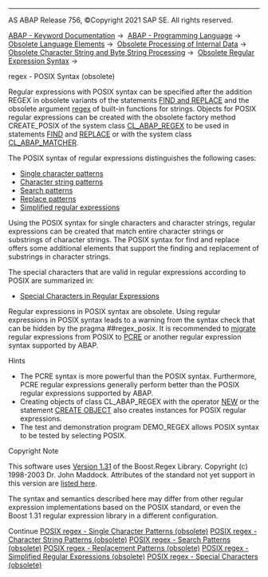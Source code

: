   

* * *

AS ABAP Release 756, ©Copyright 2021 SAP SE. All rights reserved.

[ABAP - Keyword Documentation](https://help.sap.com/doc/abapdocu_756_index_htm/7.56/en-US/abenabap.htm) →  [ABAP - Programming Language](https://help.sap.com/doc/abapdocu_756_index_htm/7.56/en-US/abenabap_reference.htm) →  [Obsolete Language Elements](https://help.sap.com/doc/abapdocu_756_index_htm/7.56/en-US/abenabap_obsolete.htm) →  [Obsolete Processing of Internal Data](https://help.sap.com/doc/abapdocu_756_index_htm/7.56/en-US/abendata_internal_obsolete.htm) →  [Obsolete Character String and Byte String Processing](https://help.sap.com/doc/abapdocu_756_index_htm/7.56/en-US/abencharacter_string_obsolete.htm) →  [Obsolete Regular Expression Syntax](https://help.sap.com/doc/abapdocu_756_index_htm/7.56/en-US/abenregular_expressions_obsolete.htm) → 

regex - POSIX Syntax (obsolete)

Regular expressions with POSIX syntax can be specified after the addition REGEX in obsolete variants of the statements [FIND and REPLACE](https://help.sap.com/doc/abapdocu_756_index_htm/7.56/en-US/abapfind_replace_regex_obs.htm) and the obsolete argument [regex](https://help.sap.com/doc/abapdocu_756_index_htm/7.56/en-US/abenstring_functions_regex_obs.htm) of built-in functions for strings. Objects for POSIX regular expressions can be created with the obsolete factory method CREATE\_POSIX of the system class [CL\_ABAP\_REGEX](https://help.sap.com/doc/abapdocu_756_index_htm/7.56/en-US/abenregex_system_classes.htm) to be used in statements [FIND](https://help.sap.com/doc/abapdocu_756_index_htm/7.56/en-US/abapfind.htm) and [REPLACE](https://help.sap.com/doc/abapdocu_756_index_htm/7.56/en-US/abapreplace.htm) or with the system class [CL\_ABAP\_MATCHER](https://help.sap.com/doc/abapdocu_756_index_htm/7.56/en-US/abenregex_system_classes.htm).

The POSIX syntax of regular expressions distinguishes the following cases:

-   [Single character patterns](https://help.sap.com/doc/abapdocu_756_index_htm/7.56/en-US/abenregex_posix_syntax_signs.htm)
-   [Character string patterns](https://help.sap.com/doc/abapdocu_756_index_htm/7.56/en-US/abenregex_posix_syntax_operators.htm)
-   [Search patterns](https://help.sap.com/doc/abapdocu_756_index_htm/7.56/en-US/abenregex_posix_search.htm)
-   [Replace patterns](https://help.sap.com/doc/abapdocu_756_index_htm/7.56/en-US/abenregex_posix_replace.htm)
-   [Simplified regular expressions](https://help.sap.com/doc/abapdocu_756_index_htm/7.56/en-US/abenregex_posix_simple.htm)

Using the POSIX syntax for single characters and character strings, regular expressions can be created that match entire character strings or substrings of character strings. The POSIX syntax for find and replace offers some additional elements that support the finding and replacement of substrings in character strings.

The special characters that are valid in regular expressions according to POSIX are summarized in:

-   [Special Characters in Regular Expressions](https://help.sap.com/doc/abapdocu_756_index_htm/7.56/en-US/abenregex_posix_syntax_specials.htm)

Regular expressions in POSIX syntax are obsolete. Using regular expressions in POSIX syntax leads to a warning from the syntax check that can be hidden by the pragma ##regex\_posix. It is recommended to [migrate](https://help.sap.com/doc/abapdocu_756_index_htm/7.56/en-US/abenregex_migrating_posix.htm) regular expressions from POSIX to [PCRE](https://help.sap.com/doc/abapdocu_756_index_htm/7.56/en-US/abenregex_pcre_syntax.htm) or another regular expression syntax supported by ABAP.

Hints

-   The PCRE syntax is more powerful than the POSIX syntax. Furthermore, PCRE regular expressions generally perform better than the POSIX regular expressions supported by ABAP.
-   Creating objects of class CL\_ABAP\_REGEX with the operator [NEW](https://help.sap.com/doc/abapdocu_756_index_htm/7.56/en-US/abenconstructor_expression_new.htm) or the statement [CREATE OBJECT](https://help.sap.com/doc/abapdocu_756_index_htm/7.56/en-US/abapcreate_object.htm) also creates instances for POSIX regular expressions.
-   The test and demonstration program DEMO\_REGEX allows POSIX syntax to be tested by selecting POSIX.

Copyright Note

This software uses [Version 1.31](http://www.boost.org/doc/libs/1_31_0/libs/regex/doc/index.html) of the Boost.Regex Library. Copyright (c) 1998-2003 Dr. John Maddock. Attributes of the standard not yet support in this version are [listed here](http://www.boost.org/doc/libs/1_31_0/libs/regex/doc/standards.html).

The syntax and semantics described here may differ from other regular expression implementations based on the POSIX standard, or even the Boost 1.31 regular expression library in a different configuration.

Continue
[POSIX regex - Single Character Patterns (obsolete)](https://help.sap.com/doc/abapdocu_756_index_htm/7.56/en-US/abenregex_posix_syntax_signs.htm)
[POSIX regex - Character String Patterns (obsolete)](https://help.sap.com/doc/abapdocu_756_index_htm/7.56/en-US/abenregex_posix_syntax_operators.htm)
[POSIX regex - Search Patterns (obsolete)](https://help.sap.com/doc/abapdocu_756_index_htm/7.56/en-US/abenregex_posix_search.htm)
[POSIX regex - Replacement Patterns (obsolete)](https://help.sap.com/doc/abapdocu_756_index_htm/7.56/en-US/abenregex_posix_replace.htm)
[POSIX regex - Simplified Regular Expressions (obsolete)](https://help.sap.com/doc/abapdocu_756_index_htm/7.56/en-US/abenregex_posix_simple.htm)
[POSIX regex - Special Characters (obsolete)](https://help.sap.com/doc/abapdocu_756_index_htm/7.56/en-US/abenregex_posix_syntax_specials.htm)